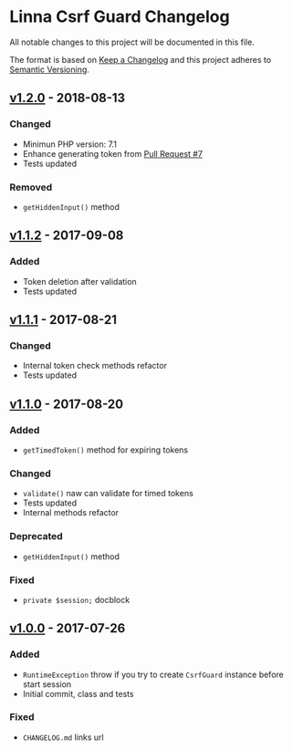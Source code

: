 
# Linna Csrf Guard Changelog

All notable changes to this project will be documented in this file.

The format is based on [Keep a Changelog](http://keepachangelog.com/) 
and this project adheres to [Semantic Versioning](http://semver.org/).

## [v1.2.0](https://github.com/linna/csrf-guard/compare/v1.1.2...v1.2.0) - 2018-08-13

### Changed
* Minimun PHP version: 7.1
* Enhance generating token from [Pull Request #7](https://github.com/linna/csrf-guard/pull/7)
* Tests updated

### Removed
* `getHiddenInput()` method

## [v1.1.2](https://github.com/linna/csrf-guard/compare/v1.1.1...v1.1.2) - 2017-09-08

### Added
* Token deletion after validation
* Tests updated

## [v1.1.1](https://github.com/linna/csrf-guard/compare/v1.1.0...v1.1.1) - 2017-08-21

### Changed
* Internal token check methods refactor
* Tests updated

## [v1.1.0](https://github.com/linna/csrf-guard/compare/v1.0.0...v1.1.0) - 2017-08-20

### Added
* `getTimedToken()` method for expiring tokens

### Changed
* `validate()` naw can validate for timed tokens
* Tests updated
* Internal methods refactor

### Deprecated
* `getHiddenInput()` method

### Fixed
* `private $session;` docblock

## [v1.0.0](https://github.com/linna/csrf-guard/compare/v1.0.0...master) - 2017-07-26

### Added
* `RuntimeException` throw if you try to create `CsrfGuard` instance before start session
* Initial commit, class and tests

### Fixed
* `CHANGELOG.md` links url
